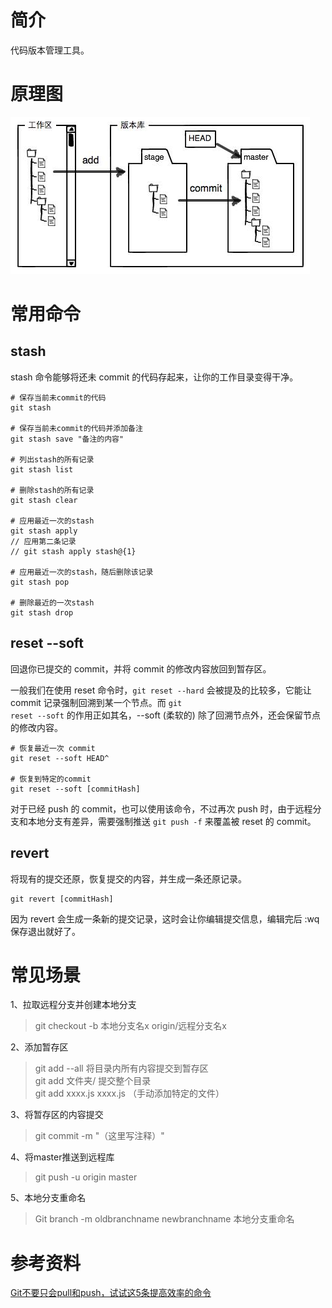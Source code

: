 # 简介
代码版本管理工具。

# 原理图
<img src="https://raw.githubusercontent.com/dark-tone/notes/main/常用开发工具/imgs/1.png">

# 常用命令
## stash
stash 命令能够将还未 commit 的代码存起来，让你的工作目录变得干净。

```
# 保存当前未commit的代码
git stash

# 保存当前未commit的代码并添加备注
git stash save "备注的内容"

# 列出stash的所有记录
git stash list

# 删除stash的所有记录
git stash clear

# 应用最近一次的stash
git stash apply
// 应用第二条记录
// git stash apply stash@{1}

# 应用最近一次的stash，随后删除该记录
git stash pop

# 删除最近的一次stash
git stash drop
```

## reset --soft
回退你已提交的 commit，并将 commit 的修改内容放回到暂存区。

一般我们在使用 reset 命令时，<code>git reset --hard</code> 会被提及的比较多，它能让 commit 记录强制回溯到某一个节点。而 <code>git reset --soft</code> 的作用正如其名，--soft (柔软的) 除了回溯节点外，还会保留节点的修改内容。

```
# 恢复最近一次 commit
git reset --soft HEAD^

# 恢复到特定的commit
git reset --soft [commitHash]
```
对于已经 push 的 commit，也可以使用该命令，不过再次 push 时，由于远程分支和本地分支有差异，需要强制推送 <code>git push -f</code> 来覆盖被 reset 的 commit。

## revert
将现有的提交还原，恢复提交的内容，并生成一条还原记录。

```
git revert [commitHash]
```
因为 revert 会生成一条新的提交记录，这时会让你编辑提交信息，编辑完后 :wq 保存退出就好了。

# 常见场景
1、拉取远程分支并创建本地分支
> git checkout -b 本地分支名x origin/远程分支名x

2、添加暂存区
> git add --all   将目录内所有内容提交到暂存区<br>
git add 文件夹/   提交整个目录<br>
git add xxxx.js xxxx.js （手动添加特定的文件）

3、将暂存区的内容提交
> git commit -m "（这里写注释）"		 

4、将master推送到远程库
> git push -u origin master

5、本地分支重命名
> Git branch -m oldbranchname newbranchname 本地分支重命名

# 参考资料
[Git不要只会pull和push，试试这5条提高效率的命令](https://juejin.cn/post/7071780876501123085)